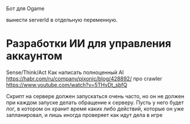 Бот для Ogame

вынести serverId в отдельную переменную.

# Разработки ИИ для управления аккаунтом
Sense/Think/Act
Как написать полноценный AI https://habr.com/ru/company/pixonic/blog/428892/
про crawler https://www.youtube.com/watch?v=5THvDt_sbfQ

Скрипт на сервере должен запускаться очень часто, но он не должен при каждом запуске делать обращение к серверу. 
Пусть у него будет лог, в котором он хранит время каких либо действий, которые он уже запланировал, и лишь 
иногда проверяет как идут дела в игре